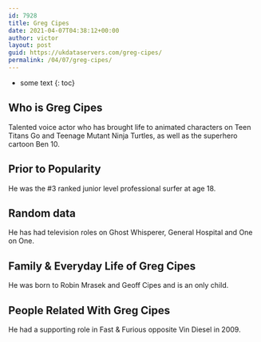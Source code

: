 ```yaml
---
id: 7928
title: Greg Cipes
date: 2021-04-07T04:38:12+00:00
author: victor
layout: post
guid: https://ukdataservers.com/greg-cipes/
permalink: /04/07/greg-cipes/
---
```


* some text
{: toc}


## Who is Greg Cipes



Talented voice actor who has brought life to animated characters on Teen Titans Go and Teenage Mutant Ninja Turtles, as well as the superhero cartoon Ben 10. 

                
                
                
## Prior to Popularity



He was the #3 ranked junior level professional surfer at age 18. 

                
                
                
## Random data



He has had television roles on Ghost Whisperer, General Hospital and One on One. 

                
                
                
## Family & Everyday Life of Greg Cipes



He was born to Robin Mrasek and Geoff Cipes and is an only child. 

                
                
                
## People Related With Greg Cipes



He had a supporting role in Fast & Furious opposite Vin Diesel in 2009. 

                
              
            
          
          
          